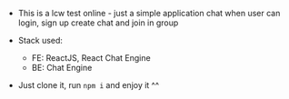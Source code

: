 -   This is a lcw test online - just a simple application chat when user can login, sign up create chat and join in group

-   Stack used:

    -   FE: ReactJS, React Chat Engine
    -   BE: Chat Engine

-   Just clone it, run `npm i` and enjoy it ^^
